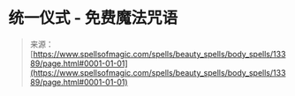 <!--yml

category: 未分类

date: 2024-06-12 18:51:49

-->

# **统一仪式** - 免费魔法咒语

> 来源：[https://www.spellsofmagic.com/spells/beauty_spells/body_spells/13389/page.html#0001-01-01](https://www.spellsofmagic.com/spells/beauty_spells/body_spells/13389/page.html#0001-01-01)
